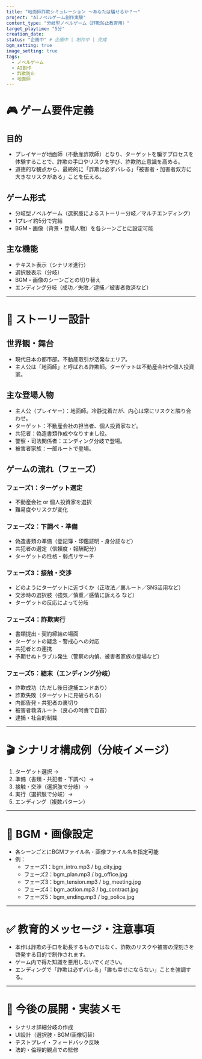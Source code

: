```yaml
---
title: "地面師詐欺シミュレーション ～あなたは騙せるか？～"
project: "AIノベルゲーム創作実験"
content_type: "分岐型ノベルゲーム（詐欺防止教育用）"
target_playtime: "5分"
creation_date: 
status: "企画中" # 企画中 | 制作中 | 完成
bgm_setting: true
image_setting: true
tags:
  - ノベルゲーム
  - AI創作
  - 詐欺防止
  - 地面師
---
```


# 🎮 ゲーム要件定義

## 目的
- プレイヤーが地面師（不動産詐欺師）となり、ターゲットを騙すプロセスを体験することで、詐欺の手口やリスクを学び、詐欺防止意識を高める。
- 道徳的な観点から、最終的に「詐欺は必ずバレる」「被害者・加害者双方に大きなリスクがある」ことを伝える。

## ゲーム形式
- 分岐型ノベルゲーム（選択肢によるストーリー分岐／マルチエンディング）
- 1プレイ約5分で完結
- BGM・画像（背景・登場人物）を各シーンごとに設定可能

## 主な機能
- テキスト表示（シナリオ進行）
- 選択肢表示（分岐）
- BGM・画像のシーンごとの切り替え
- エンディング分岐（成功／失敗／逮捕／被害者救済など）

---

# 📝 ストーリー設計

## 世界観・舞台
- 現代日本の都市部。不動産取引が活発なエリア。
- 主人公は「地面師」と呼ばれる詐欺師。ターゲットは不動産会社や個人投資家。

## 主な登場人物
- 主人公（プレイヤー）：地面師。冷静沈着だが、内心は常にリスクと隣り合わせ。
- ターゲット：不動産会社の担当者、個人投資家など。
- 共犯者：偽造書類作成やなりすまし役。
- 警察・司法関係者：エンディング分岐で登場。
- 被害者家族：一部ルートで登場。

## ゲームの流れ（フェーズ）

### フェーズ1：ターゲット選定
- 不動産会社 or 個人投資家を選択
- 難易度やリスクが変化

### フェーズ2：下調べ・準備
- 偽造書類の準備（登記簿・印鑑証明・身分証など）
- 共犯者の選定（信頼度・報酬配分）
- ターゲットの性格・弱点リサーチ

### フェーズ3：接触・交渉
- どのようにターゲットに近づくか（正攻法／裏ルート／SNS活用など）
- 交渉時の選択肢（強気／慎重／感情に訴える など）
- ターゲットの反応によって分岐

### フェーズ4：詐欺実行
- 書類提出・契約締結の場面
- ターゲットの疑念・警戒心への対応
- 共犯者との連携
- 予期せぬトラブル発生（警察の内偵、被害者家族の登場など）

### フェーズ5：結末（エンディング分岐）
- 詐欺成功（ただし後日逮捕エンドあり）
- 詐欺失敗（ターゲットに見破られる）
- 内部告発・共犯者の裏切り
- 被害者救済ルート（良心の呵責で自首）
- 逮捕・社会的制裁

---

# 🎬 シナリオ構成例（分岐イメージ）

1. ターゲット選択 →
2. 準備（書類・共犯者・下調べ）→
3. 接触・交渉（選択肢で分岐）→
4. 実行（選択肢で分岐）→
5. エンディング（複数パターン）

---

# 🎵 BGM・画像設定
- 各シーンごとにBGMファイル名・画像ファイル名を指定可能
- 例：
  - フェーズ1：bgm_intro.mp3 / bg_city.jpg
  - フェーズ2：bgm_plan.mp3 / bg_office.jpg
  - フェーズ3：bgm_tension.mp3 / bg_meeting.jpg
  - フェーズ4：bgm_action.mp3 / bg_contract.jpg
  - フェーズ5：bgm_ending.mp3 / bg_police.jpg

---

# ✅ 教育的メッセージ・注意事項
- 本作は詐欺の手口を助長するものではなく、詐欺のリスクや被害の深刻さを啓発する目的で制作されます。
- ゲーム内で得た知識を悪用しないでください。
- エンディングで「詐欺は必ずバレる」「誰も幸せにならない」ことを強調する。

---

# 🔗 今後の展開・実装メモ
- シナリオ詳細分岐の作成
- UI設計（選択肢・BGM/画像切替）
- テストプレイ・フィードバック反映
- 法的・倫理的観点での監修 